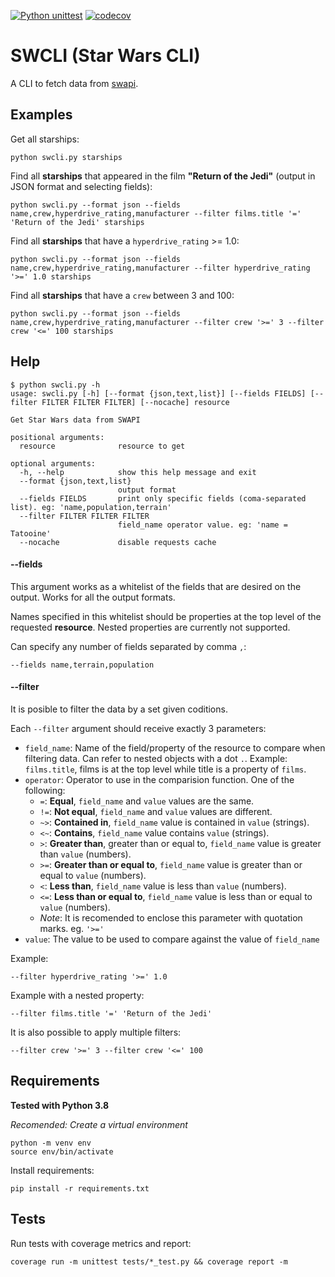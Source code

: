 [![Python unittest](https://github.com/ivan-californias/swcli/workflows/Python%20unittest/badge.svg?branch=master)](https://github.com/ivan-californias/swcli/actions)
[![codecov](https://codecov.io/gh/ivan-californias/swcli/branch/master/graph/badge.svg?token=ZSF51NA6X5)](https://codecov.io/gh/ivan-californias/swcli/branch/master)

# SWCLI (Star Wars CLI)

A CLI to fetch data from [swapi](https://swapi.dev/).

## Examples

Get all starships:
```
python swcli.py starships
```

Find all **starships** that appeared in the film **"Return of the Jedi"** (output in JSON format and selecting fields):
```
python swcli.py --format json --fields name,crew,hyperdrive_rating,manufacturer --filter films.title '=' 'Return of the Jedi' starships
```

Find all **starships** that have a `hyperdrive_rating` >= 1.0:
```
python swcli.py --format json --fields name,crew,hyperdrive_rating,manufacturer --filter hyperdrive_rating '>=' 1.0 starships
```

Find all **starships** that have a `crew` between 3 and 100:
```
python swcli.py --format json --fields name,crew,hyperdrive_rating,manufacturer --filter crew '>=' 3 --filter crew '<=' 100 starships
```

## Help
```
$ python swcli.py -h
usage: swcli.py [-h] [--format {json,text,list}] [--fields FIELDS] [--filter FILTER FILTER FILTER] [--nocache] resource

Get Star Wars data from SWAPI

positional arguments:
  resource              resource to get

optional arguments:
  -h, --help            show this help message and exit
  --format {json,text,list}
                        output format
  --fields FIELDS       print only specific fields (coma-separated list). eg: 'name,population,terrain'
  --filter FILTER FILTER FILTER
                        field_name operator value. eg: 'name = Tatooine'
  --nocache             disable requests cache
```

#### --fields

This argument works as a whitelist of the fields that are desired on the output. Works for all the output formats.

Names specified in this whitelist should be properties at the top level of the requested **resource**. Nested properties are currently not supported.

Can specify any number of fields separated by comma `,`:
```
--fields name,terrain,population
```

#### --filter

It is posible to filter the data by a set given coditions.

Each `--filter` argument should receive exactly 3 parameters:

- `field_name`: Name of the field/property of the resource to compare when filtering data. Can refer to nested objects
  with a dot `.`. Example: `films.title`, films is at the top level while title is a property of `films`.
- `operator`: Operator to use in the comparision function. One of the following:
  - `=`: **Equal**, `field_name` and `value` values are the same.
  - `!=`: **Not equal**, `field_name` and `value` values are different.
  - `~>`: **Contained in**, `field_name` value is contained in `value` (strings).
  - `<~`: **Contains**, `field_name` value contains `value` (strings).
  - `>`: **Greater than**, greater than or equal to, `field_name` value is greater than `value` (numbers).
  - `>=`: **Greater than or equal to**, `field_name` value is greater than or equal to `value` (numbers).
  - `<`: **Less than**, `field_name` value is less than `value` (numbers).
  - `<=`: **Less than or equal to**, `field_name` value is less than or equal to `value` (numbers).
  - _Note_: It is recomended to enclose this parameter with quotation marks. eg. `'>='`
- `value`: The value to be used to compare against the value of `field_name`

Example:
```
--filter hyperdrive_rating '>=' 1.0
```

Example with a nested property:
```
--filter films.title '=' 'Return of the Jedi'
```

It is also possible to apply multiple filters:
```
--filter crew '>=' 3 --filter crew '<=' 100
```

## Requirements

**Tested with Python 3.8**

_Recomended: Create a virtual environment_
```
python -m venv env
source env/bin/activate
```

Install requirements:
```
pip install -r requirements.txt
```

## Tests

Run tests with coverage metrics and report:
```
coverage run -m unittest tests/*_test.py && coverage report -m
```

